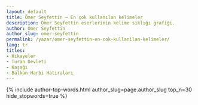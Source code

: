 ```yaml
---
layout: default
title: Ömer Seyfettin — En çok kullanılan kelimeler
description: Ömer Seyfettin eserlerinin kelime sıklığı grafiği.
author: Ömer Seyfettin
author_slug: omer-seyfettin
permalink: /yazar/omer-seyfettin-en-cok-kullanilan-kelimeler/
lang: tr
titles:
- Hikayeler
- Turan Devleti
- Kaşağı
- Balkan Harbi Hatıraları
---
```

{% include author-top-words.html author_slug=page.author_slug top_n=30 hide_stopwords=true %}
